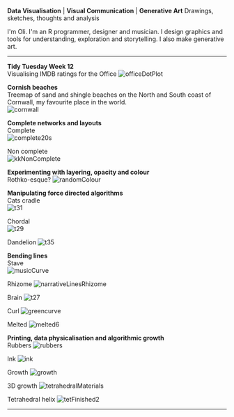**Data Visualisation** | **Visual Communication** | **Generative Art**
Drawings, sketches, thoughts and analysis

I'm Oli. I'm an R programmer, designer and musician. I design graphics and tools for understanding, exploration and storytelling. I also make generative art.

----------

**Tidy Tuesday Week 12**  
Visualising IMDB ratings for the Office
![officeDotPlot](/officeDotPlot.png)

**Cornish beaches**  
Treemap of sand and shingle beaches on the North and South coast of Cornwall, my favourite place in the world.  
![cornwall](/cornwall.png)


**Complete networks and layouts**    
Complete  
![complete20s](/complete20s.png)

Non complete  
![kkNonComplete](/kkNonComplete.png)


**Experimenting with layering, opacity and colour**  
Rothko-esque?
![randomColour](/randomColour.png)


**Manipulating force directed algorithms**  
Cats cradle  
![t31](/t31.png)

Chordal  
![t29](/t29.png)

Dandelion
![t35](/t35.jpg)


**Bending lines**  
Stave  
![musicCurve](/musicCurve.png)

Rhizome
![narrativeLinesRhizome](/narrativeLinesRhizome.jpg)

Brain
![t27](/t27.jpg)

Curl
![greencurve](/greencurve.png)

Melted
![melted6](/melted6.png)

**Printing, data physicalisation and algorithmic growth**  
Rubbers
![rubbers](/rubbers.png)

Ink
![ink](/ink.png)

Growth
![growth](/growth.png)

3D growth
![tetrahedralMaterials](/tetrahedralMaterials.png)

Tetrahedral helix
![tetFinished2](/tetFinished2.png)

----------




